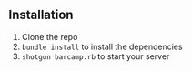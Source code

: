 ## Installation

1. Clone the repo
2. `bundle install` to install the dependencies
3. `shotgun barcamp.rb` to start your server